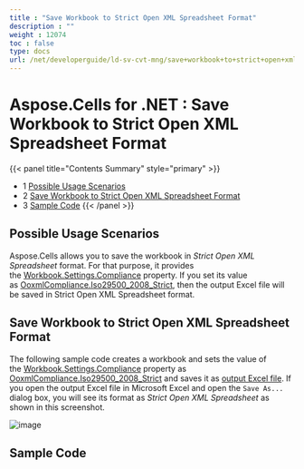 ```yaml
---
title : "Save Workbook to Strict Open XML Spreadsheet Format" 
description : "" 
weight : 12074 
toc : false
type: docs
url: /net/developerguide/ld-sv-cvt-mng/save+workbook+to+strict+open+xml+spreadsheet+format/
---
```


# Aspose.Cells for .NET : Save Workbook to Strict Open XML Spreadsheet Format


{{< panel title="Contents Summary" style="primary" >}}
*   1 [Possible Usage Scenarios](#possible-usage-scenarios)
*   2 [Save Workbook to Strict Open XML Spreadsheet Format](#save-workbook-to-strict-open-xml-spreadsheet-format)
*   3 [Sample Code](#sample-code)
{{< /panel >}}
 

## Possible Usage Scenarios

Aspose.Cells allows you to save the workbook in *Strict Open XML Spreadsheet* format. For that purpose, it provides the [Workbook.Settings.Compliance](https://apireference.aspose.com/net/cells/aspose.cells/workbooksettings/properties/compliance) property. If you set its value as [OoxmlCompliance.Iso29500\_2008\_Strict](https://apireference.aspose.com/net/cells/aspose.cells/ooxmlcompliance), then the output Excel file will be saved in Strict Open XML Spreadsheet format.

## Save Workbook to Strict Open XML Spreadsheet Format

The following sample code creates a workbook and sets the value of the [Workbook.Settings.Compliance](https://apireference.aspose.com/net/cells/aspose.cells/workbooksettings/properties/compliance) property as [OoxmlCompliance.Iso29500\_2008\_Strict](https://apireference.aspose.com/net/cells/aspose.cells/ooxmlcompliance) and saves it as [output Excel file](https://docs2.aspose.com/cells/net/attachments/66945466/67338272.xlsx). If you open the output Excel file in Microsoft Excel and open the `Save As...` dialog box, you will see its format as *Strict Open XML Spreadsheet* as shown in this screenshot.

![image](https://docs2.aspose.com/cells/net/attachments/66945466/67338273.png)

## Sample Code

